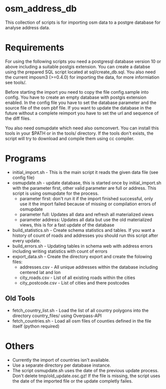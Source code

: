 osm_address_db
==============

This collection of scripts is for importing osm data to a postgre database for analyse address data.

Requirements
============
For using the following scripts you need a postgresql database version 10 or above including a suitable postgis extension. You can create a databse using the prepared SQL script located at sql/create_db.sql.
You also need the current imposm3 (>=0.4.0) for importing the data, for more informiation see tools/.

Before starting the import you need to copy the file config.sample into config. You have to create an empty database with postgis extension enabled. In the config file you have to set the database parameter and the source file of the osm pbf file. If you want to update the database in the future without a complete reimport you have to set the url and sequence of the diff files.

You also need osmupdate which need also osmconvert. You can install this tools in your $PATH or in the tools/ directory. If the tools don't exists, the script will try to download and compile them using cc compiler.

Programs
========

 - initial_import.sh - This is the main script it reads the given data file (see config file)
 - osmupdate.sh - update database, this is started once by initial_import.sh with the parameter first, other valid parameter are full or address. This script is using osmupdate for the process.
   - parameter first: don't run it if the import finished successful, only use it the import failed because of missing or compilation errors of osmupdate
   - parameter full: Updates all data and refresh all materialized views
   - parameter address: Updates all data but use the old materialized views, this is for a fast update of the database
 - build_statistics.sh - Create schema statistics and tables. If you want a history of count of roads and addresses you should run this script after every update. 
 - build_errors.sh - Updating tables in schema web with address errors including writing statistics with count of errors
 - export_data.sh - Create the directory export and create the folowing files:
   - addresses.csv - All unique addresses within the database including centered lat and lon
   - city_roads.csv - List of all existing roads within the cities
   - city_postcode.csv - List of cities and there postcodes
   
Old Tools
--------
 - fetch_country_list.sh - Load the list of all country polygons into the directory country_files/ using Overpass-API
 - fetch_countries.sh - Load all osm files of counties defined in the file itself (python required)

Others
======
  - Currently the import of countries isn't available.
  - Use a separate directory per database instance.
  - The script osmupdate.sh uses the date of the previous update process. Don't delete tmp/old_update.osc.gz! If the file is missing, the script uses the date of the imported file or the update completly failes.
